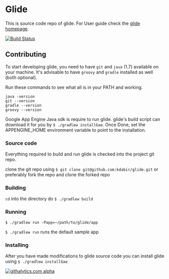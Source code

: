 Glide
=====

This is source code repo of glide. For User guide check the [glide homepage](http://glide-gae.appspot.com).

[![Build Status](https://travis-ci.org/kdabir/glide.png)](https://travis-ci.org/kdabir/glide)

## Contributing
To start developing glide, you need to have `git` and `java` (1.7) available on your machine. It's advisable
to have `groovy` and `gradle` installed as well (both optional).

Run these commands to see what all is in your PATH and working.

    java -version
    git --version
    gradle --version
    groovy --version

Google App Engine Java sdk is require to run glide. glide's build script can download it for you by
`$ ./gradlew installGae`. Once Done, set the APPENGINE_HOME environment variable to point to the installation.


### Source code
Everything required to build and run glide is checked into the project git repo.

clone the git repo using `$ git clone git@github.com:kdabir/glide.git` or preferably fork the repo and clone the forked repo


### Building
`cd` into the directory do `$ ./gradlew build`

### Running
`$ ./gradlew run -Papp=~/path/to/glide/app`

`$ ./gradlew run` runs the default sample app

### Installing
After you have made modifications to glide source code you can install glide using `$ ./gradlew installGae`


[![githalytics.com alpha](https://cruel-carlota.pagodabox.com/53b148f82205c28cff2d3378e7108793 "githalytics.com")](http://githalytics.com/kdabir/glide)
